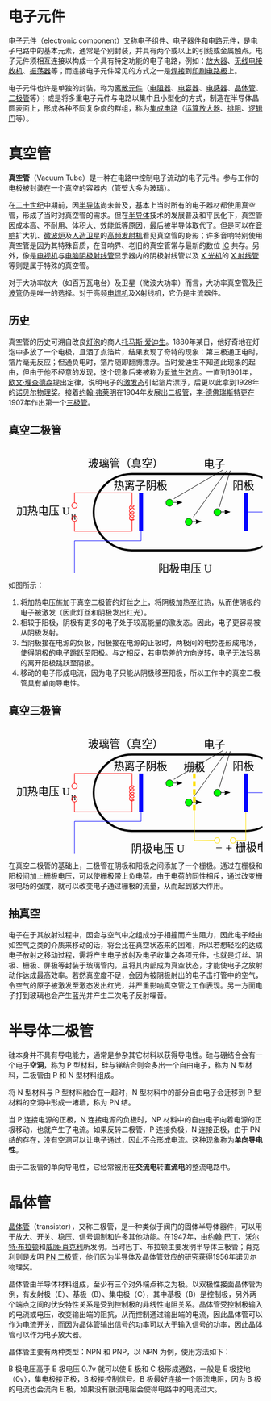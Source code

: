 # 电子元件

[电子元件](https://zh.wikipedia.org/zh-cn/%E9%9B%BB%E5%AD%90%E5%85%83%E4%BB%B6)（electronic component）又称电子组件、电子器件和电路元件，是电子电路中的基本元素，通常是个别封装，并具有两个或以上的引线或金属触点。电子元件须相互连接以构成一个具有特定功能的电子电路，例如：[放大器](https://zh.wikipedia.org/wiki/放大器)、[无线电接收机](https://zh.wikipedia.org/wiki/无线电接收机)、[振荡器](https://zh.wikipedia.org/wiki/振盪器)等；而连接电子元件常见的方式之一是[焊接](https://zh.wikipedia.org/wiki/焊接)到[印刷电路板](https://zh.wikipedia.org/wiki/印刷電路板)上。

电子元件也许是单独的封装，称为[离散元件](https://zh.wikipedia.org/wiki/離散元件)（[电阻器](https://zh.wikipedia.org/wiki/電阻器)、[电容器](https://zh.wikipedia.org/wiki/電容器)、[电感器](https://zh.wikipedia.org/wiki/電感器)、[晶体管](https://zh.wikipedia.org/wiki/晶體管)、[二极管](https://zh.wikipedia.org/wiki/二極管)等）；或是将多重电子元件与电路以集中且小型化的方式，制造在半导体晶圆表面上，形成各种不同复杂度的群组，称为[集成电路](https://zh.wikipedia.org/wiki/積體電路)（[运算放大器](https://zh.wikipedia.org/wiki/運算放大器)、[排阻](https://zh.wikipedia.org/w/index.php?title=排阻&action=edit&redlink=1)、[逻辑门](https://zh.wikipedia.org/wiki/邏輯閘)等）。

# 真空管

**真空管**（Vacuum Tube）是一种在电路中控制电子流动的电子元件。参与工作的电极被封装在一个真空的容器内（管壁大多为玻璃）。

在[二十世纪](https://zh.wikipedia.org/wiki/二十世紀)中期前，因[半导体](https://zh.wikipedia.org/wiki/半導體)尚未普及，基本上当时所有的电子器材都使用真空管，形成了当时对真空管的需求。但在[半导体](https://zh.wikipedia.org/wiki/半導體)技术的发展普及和平民化下，真空管因成本高、不耐用、体积大、效能低等原因，最后被半导体取代了。但是可以在[音响](https://zh.wikipedia.org/wiki/音響)扩大机、[微波炉](https://zh.wikipedia.org/wiki/微波爐)及[人造卫星](https://zh.wikipedia.org/wiki/人造衛星)的[高频发射机](https://zh.wikipedia.org/wiki/发送器)看见真空管的身影；许多音响特别使用真空管是因为其特殊音质，在音响界、老旧的真空管常与最新的数位 [IC](https://zh.wikipedia.org/wiki/集成电路) 共存。另外，像是[电视机](https://zh.wikipedia.org/wiki/電視機)与[电脑](https://zh.wikipedia.org/wiki/電腦)[阴极射线管](https://zh.wikipedia.org/wiki/陰極射線管)显示器内的阴极射线管以及 [X 光机](https://zh.wikipedia.org/wiki/X光机)的 [X 射线管](https://zh.wikipedia.org/wiki/X射线管)等则是属于特殊的真空管。

对于大功率放大（如百万瓦电台）及卫星（微波大功率）而言，大功率真空管及[行波管](https://zh.wikipedia.org/wiki/行波管)仍是唯一的选择。对于高频[电焊机](https://zh.wikipedia.org/wiki/焊接)及X射线机，它仍是主流器件。

## 历史

真空管的历史可溯自改良[灯泡](https://zh.wikipedia.org/wiki/燈泡)的商人[托马斯·爱迪生](https://zh.wikipedia.org/wiki/湯瑪斯·愛迪生)。1880年某日，他好奇地在灯泡中多放了一个电极，且洒了点箔片，结果发现了奇特的现象：第三极通正电时，箔片毫无反应；但通负电时，箔片随即翻腾漂浮。当时爱迪生不知道此现象的起由，但由于他不经意的发现，这个现象后来被称为[爱迪生效应](https://zh.wikipedia.org/wiki/爱迪生效应)。一直到1901年，[欧文·理查德森](https://zh.wikipedia.org/wiki/欧文·理查森)提出定律，说明电子的[激发态](https://zh.wikipedia.org/wiki/激發態)引起箔片漂浮，后更以此拿到1928年的[诺贝尔物理奖](https://zh.wikipedia.org/wiki/諾貝爾物理獎)。接着[约翰·弗莱明](https://zh.wikipedia.org/wiki/約翰·弗萊明)在1904年发展出[二极管](https://zh.wikipedia.org/wiki/二極管)，[李·德佛瑞斯特](https://zh.wikipedia.org/wiki/李·德佛瑞斯特)更在1907年作出第一个[三极管](https://zh.wikipedia.org/wiki/三极管_(真空管))。

## 真空二极管

<svg
   version="1.0"
   width="754"
   height="376"
   id="svg2"
   sodipodi:version="0.32"
   inkscape:version="1.2 (dc2aeda, 2022-05-15)"
   sodipodi:docname="Vacuum_tubes.svg"
   inkscape:output_extension="org.inkscape.output.svg.inkscape"
   sodipodi:modified="true"
   xmlns:inkscape="http://www.inkscape.org/namespaces/inkscape"
   xmlns:sodipodi="http://sodipodi.sourceforge.net/DTD/sodipodi-0.dtd"
   xmlns="http://www.w3.org/2000/svg"
   xmlns:svg="http://www.w3.org/2000/svg"
   xmlns:rdf="http://www.w3.org/1999/02/22-rdf-syntax-ns#"
   xmlns:cc="http://creativecommons.org/ns#"
   xmlns:dc="http://purl.org/dc/elements/1.1/">
  <metadata
     id="metadata67">
    <rdf:RDF>
      <cc:Work
         rdf:about="">
        <dc:format>image/svg+xml</dc:format>
        <dc:type
           rdf:resource="http://purl.org/dc/dcmitype/StillImage" />
      </cc:Work>
    </rdf:RDF>
  </metadata>
  <sodipodi:namedview
     inkscape:window-height="900"
     inkscape:window-width="1440"
     inkscape:pageshadow="2"
     inkscape:pageopacity="0.0"
     guidetolerance="10.0"
     gridtolerance="10.0"
     objecttolerance="10.0"
     borderopacity="1.0"
     bordercolor="#666666"
     pagecolor="#ffffff"
     id="base"
     showgrid="true"
     inkscape:grid-points="true"
     inkscape:zoom="0.85589184"
     inkscape:cx="481.95342"
     inkscape:cy="314.29205"
     inkscape:window-x="0"
     inkscape:window-y="0"
     inkscape:current-layer="svg2"
     inkscape:showpageshadow="2"
     inkscape:pagecheckerboard="0"
     inkscape:deskcolor="#d1d1d1"
     inkscape:window-maximized="0">
    <inkscape:grid
       id="GridFromPre046Settings"
       type="xygrid"
       originx="0"
       originy="0"
       spacingx="1"
       spacingy="1"
       color="#3f3fff"
       empcolor="#3f3fff"
       opacity="0.15"
       empopacity="0.38"
       empspacing="5" />
  </sodipodi:namedview>
  <defs
     id="defs4" />
  <text
     x="157.66061"
     y="41.722656"
     id="text_Glasroehre"
     xml:space="preserve"
     style="font-size:21.3333px;line-height:0%"><tspan
       x="157.66061"
       y="41.722656"
       id="tspan4650"
       style="font-size:21.3333px">玻璃管（真空）</tspan></text>
  <text
     x="387.35352"
     y="43.222656"
     id="text_Elektronen"
     xml:space="preserve"
     style="font-size:21.3333px;line-height:0%"><tspan
       x="387.35352"
       y="43.222656"
       id="tspan4167"
       style="font-size:21.3333px">电子</tspan></text>
  <text
     x="208.51466"
     y="86.000031"
     id="text_Glühkathode"
     xml:space="preserve"
     style="font-size:21.3333px;line-height:0%"><tspan
       x="208.51466"
       y="86.000031"
       id="tspan4179"
       style="font-size:21.3333px">热离子阴极</tspan></text>
  <text
     x="444.84375"
     y="85.726593"
     id="text_Anode"
     xml:space="preserve"
     style="font-size:21.3333px;line-height:0%"><tspan
       x="444.84375"
       y="85.726593"
       id="tspan4173"
       style="font-size:21.3333px">阳极</tspan></text>
  <text
     x="72.34375"
     y="118.01981"
     style="font-style:normal;font-variant:normal;font-weight:normal;font-stretch:normal;font-size:21.3333px;line-height:0%;font-family:'Times New Roman';text-align:center;writing-mode:lr-tb;text-anchor:middle"
     id="text_Heizspannung"
     xml:space="preserve"><tspan
       x="74.84375"
       y="136.01981"
       style="font-weight:normal;font-size:21.3333px"
       id="tspan4687"
       dy="0 0 0 0 0 0 7.001956">加热电压 U<tspan
   dx="2.0864003"
   dy="1.9801891"
   style="font-style:normal;font-variant:normal;font-weight:normal;font-stretch:normal;font-size:65%;line-height:90%;font-family:'Times New Roman';text-align:center;writing-mode:lr-tb;baseline-shift:sub;text-anchor:middle"
   id="tspan4691">H</tspan></tspan></text>
  <text
     x="675"
     y="181.00003"
     style="font-style:normal;font-variant:normal;font-weight:normal;font-stretch:normal;font-size:21.3333px;line-height:0%;font-family:'Times New Roman';text-align:center;writing-mode:lr-tb;text-anchor:middle"
     id="text_Anodenstromst."
     xml:space="preserve"><tspan
       x="675"
       y="181.00003"
       id="tspan4191"
       style="font-size:21.3333px">阳极电流 I<tspan
   style="font-size:65%;baseline-shift:sub"
   id="tspan591">A</tspan></tspan></text>
  <text
     x="355.39844"
     y="249.88675"
     style="font-style:normal;font-variant:normal;font-weight:normal;font-stretch:normal;font-size:21.3333px;line-height:0%;font-family:'Times New Roman';text-align:center;writing-mode:lr-tb;text-anchor:middle"
     id="text_Anodensp."
     xml:space="preserve"><tspan
       x="355.39844"
       y="249.88675"
       dy="0 0 0 0 0 0"
       id="tspan4205"
       style="font-size:21.3333px">阳极电压 U<tspan
   dy="3.5355334"
   style="font-style:normal;font-variant:normal;font-weight:normal;font-stretch:normal;font-size:65%;line-height:90%;font-family:'Times New Roman';text-align:center;writing-mode:lr-tb;baseline-shift:sub;text-anchor:middle"
   id="tspan4207">A</tspan></tspan></text>
  <text
     x="338.56641"
     y="290.00003"
     id="text_+-"
     xml:space="preserve"
     style="line-height:0%"><tspan
       x="338.56641"
       y="290.00003"
       style="font-size:20px;font-family:'Times New Roman'"
       id="tspan2225"><tspan
         x="338.56641"
         y="290.00003"
         style="font-size:20px;font-family:'Times New Roman'"
         id="tspan2227"><tspan
           style="font-size:28px"
           id="tspan2233"><tspan
             style="font-size:24px"
             id="tspan2235">−  + </tspan></tspan></tspan></tspan></text>
  <rect
     width="377.48804"
     height="151.48802"
     rx="75.987877"
     ry="75.436028"
     x="168.97026"
     y="55.398834"
     style="fill:none;fill-opacity:1;fill-rule:nonzero;stroke:#000000;stroke-width:4;stroke-linecap:round;stroke-linejoin:round;stroke-miterlimit:4;stroke-dasharray:none;stroke-opacity:1"
     id="rect_Gehaeuse" />
  <path
     d="M 131,113 L 131,93 L 245,93 L 245,117 C 240,122 249,122 249,119 C 249,116 240,118 240,122 C 240,127 249,129 249,125 C 249,121 240,124 240,129 C 240,134 249,136 249,132 C 249,128 240,131 240,136 C 240,141 249,143 249,139 C 249,135 240,137 240,143 C 240,149 249,147.5 249,146 C 249,144.5 245,145 245,146 L 245,169 L 131,169 L 131,150"
     style="opacity:1;fill:none;fill-opacity:1;fill-rule:evenodd;stroke:#ff0101;stroke-width:1.20000005;stroke-linecap:butt;stroke-linejoin:miter;stroke-miterlimit:4;stroke-dasharray:none;stroke-opacity:1"
     id="path_Heizspirale" />
  <path
     d="M 136.39322,118 C 136.39322,120.9786 133.97859,123.39323 131,123.39323 C 128.0214,123.39323 125.60677,120.9786 125.60677,118 C 125.60677,115.0214 128.0214,112.60677 131,112.60677 C 133.97859,112.60677 136.39322,115.0214 136.39322,118 z "
     style="fill:none;fill-opacity:1;fill-rule:nonzero;stroke:#ff0000;stroke-width:1.21354818;stroke-linecap:butt;stroke-linejoin:round;stroke-miterlimit:4;stroke-dasharray:none;stroke-opacity:1"
     id="path_Kreis1_Heizspirale" />
  <path
     d="M 136.39322,144 C 136.39322,146.9786 133.97859,149.39323 131,149.39323 C 128.0214,149.39323 125.60677,146.9786 125.60677,144 C 125.60677,141.0214 128.0214,138.60677 131,138.60677 C 133.97859,138.60677 136.39322,141.0214 136.39322,144 z "
     style="fill:none;fill-opacity:1;fill-rule:nonzero;stroke:#ff0000;stroke-width:1.21354818;stroke-linecap:butt;stroke-linejoin:round;stroke-miterlimit:4;stroke-dasharray:none;stroke-opacity:1"
     id="path_Kreis2_Heizspirale" />
  <rect
     width="8.0000057"
     height="75.999969"
     x="259"
     y="93.000031"
     style="fill:#0000ff;fill-opacity:1;fill-rule:nonzero;stroke:none;stroke-width:1.56098151;stroke-linecap:butt;stroke-linejoin:round;stroke-miterlimit:4;stroke-dasharray:none;stroke-opacity:1"
     id="rect_Kathode" />
  <path
     d="M 263,169 L 263,188 L 131,188 L 131,263 L 339,263"
     style="fill:none;fill-rule:evenodd;stroke:#0000ff;stroke-width:1px;stroke-linecap:butt;stroke-linejoin:miter;marker-start:none;marker-mid:none;stroke-opacity:1"
     id="path_Kabel1" />
  <path
     d="M 344.99999,257.60673 C 347.97859,257.60673 350.39322,260.02137 350.39322,262.99995 C 350.39322,265.97855 347.97859,268.39319 344.99999,268.39319 C 342.02139,268.39319 339.60676,265.97855 339.60676,262.99995 C 339.60676,260.02137 342.02139,257.60673 344.99999,257.60673 z "
     style="fill:none;fill-opacity:1;fill-rule:nonzero;stroke:#0000ff;stroke-width:1.21354818;stroke-linecap:butt;stroke-linejoin:round;stroke-miterlimit:4;stroke-dasharray:none;stroke-opacity:1"
     id="path_Kreis1_Kabel" />
  <path
     d="M 371,257.60673 C 373.9786,257.60673 376.39323,260.02137 376.39323,262.99995 C 376.39323,265.97855 373.9786,268.39319 371,268.39319 C 368.0214,268.39319 365.60677,265.97855 365.60677,262.99995 C 365.60677,260.02137 368.0214,257.60673 371,257.60673 z "
     style="fill:none;fill-opacity:1;fill-rule:nonzero;stroke:#0000ff;stroke-width:1.21354818;stroke-linecap:butt;stroke-linejoin:round;stroke-miterlimit:4;stroke-dasharray:none;stroke-opacity:1"
     id="path_Kreis2_Kabel" />
  <path
     d="M 377,263 L 585,263 L 585,131 L 475,131"
     style="fill:none;fill-rule:evenodd;stroke:#0000ff;stroke-width:1px;stroke-linecap:butt;stroke-linejoin:miter;stroke-opacity:1"
     id="path_Kabel2" />
  <path
     d="M 301,263 L 301,329 L 414,329 L 414,263"
     style="fill:none;fill-rule:evenodd;stroke:#0000ff;stroke-width:1px;stroke-linecap:butt;stroke-linejoin:miter;stroke-opacity:1"
     id="path_Anodenspannung" />
  <path
     d="M 301,259 C 303.20914,259 305,260.79086 305,263 C 305,265.20914 303.20914,267 301,267 C 298.79086,267 296.99999,265.20914 296.99999,263 C 296.99999,260.79086 298.79086,259 301,259 z "
     style="fill:#0000ff;fill-opacity:1;fill-rule:nonzero;stroke:none;stroke-width:1.29999995;stroke-linecap:butt;stroke-linejoin:round;stroke-miterlimit:4;stroke-dasharray:none;stroke-opacity:1"
     id="path_Verbindung1" />
  <path
     d="M 414.00001,259 C 416.20915,259 418.00001,260.79086 418.00001,263 C 418.00001,265.20914 416.20915,267 414.00001,267 C 411.79087,267 410,265.20914 410,263 C 410,260.79086 411.79087,259 414.00001,259 z "
     style="fill:#0000ff;fill-opacity:1;fill-rule:nonzero;stroke:none;stroke-width:1.29999995;stroke-linecap:butt;stroke-linejoin:round;stroke-miterlimit:4;stroke-dasharray:none;stroke-opacity:1"
     id="path_Verbindung2" />
  <g
     transform="translate(22.714285,-427.21933)"
     id="Gruppe_Voltometer">
    <path
       d="M 137.9866,118.29962 C 137.9866,121.49041 135.39995,124.07706 132.20917,124.07706 C 129.01838,124.07706 126.43173,121.49041 126.43173,118.29962 C 126.43173,115.10883 129.01838,112.52218 132.20917,112.52218 C 135.39995,112.52218 137.9866,115.10883 137.9866,118.29962 z "
       transform="matrix(0,-4.8289843,4.8289844,0,-236.48131,1395.5029)"
       style="fill:#ffffff;fill-opacity:1;fill-rule:nonzero;stroke:#0000ff;stroke-width:0.24885854;stroke-linecap:butt;stroke-linejoin:round;stroke-miterlimit:4;stroke-dasharray:none;stroke-opacity:1"
       id="path_Kreis1" />
    <path
       d="M 320.28571,772.21933 L 349.28571,742.21933"
       style="fill:none;fill-rule:evenodd;stroke:#0000ff;stroke-width:1px;stroke-linecap:butt;stroke-linejoin:miter;marker-end:none;stroke-opacity:1"
       id="path_Pfeil1" />
    <path
       d="M 338.28571,746.77393 L 350.28571,741.2197 L 345.04125,753.21933 C 345.04125,753.21933 344.31373,750.55067 342.62484,748.93932 C 340.93595,747.32796 338.28571,746.77393 338.28571,746.77393 z "
       style="opacity:1;fill:#0000ff"
       id="path_Pfeilspitze1"
       sodipodi:nodetypes="cccsc" />
  </g>
  <g
     transform="translate(22.714285,-427.21933)"
     id="Gruppe_Ampermeter">
    <path
       d="M 137.9866,118.29962 C 137.9866,121.49041 135.39995,124.07706 132.20917,124.07706 C 129.01838,124.07706 126.43173,121.49041 126.43173,118.29962 C 126.43173,115.10883 129.01838,112.52218 132.20917,112.52218 C 135.39995,112.52218 137.9866,115.10883 137.9866,118.29962 z "
       transform="matrix(0,-4.8289843,4.8289844,0,-9.4813117,1263.1553)"
       style="fill:#ffffff;fill-opacity:1;fill-rule:nonzero;stroke:#0000ff;stroke-width:0.24885854;stroke-linecap:butt;stroke-linejoin:round;stroke-miterlimit:4;stroke-dasharray:none;stroke-opacity:1"
       id="path9242" />
    <path
       d="M 547.28571,639.87175 L 576.28571,609.87175"
       style="fill:none;fill-rule:evenodd;stroke:#0000ff;stroke-width:1px;stroke-linecap:butt;stroke-linejoin:miter;marker-end:none;stroke-opacity:1"
       id="path_Pfeil2" />
    <path
       d="M 565.28571,614.42635 L 577.28571,608.87212 L 572.04125,620.87175 C 572.04125,620.87175 571.31373,618.20309 569.62484,616.59174 C 567.93595,614.98038 565.28571,614.42635 565.28571,614.42635 z "
       style="fill:#0000ff"
       id="path_Pfeilspitze"
       sodipodi:nodetypes="cccsc" />
  </g>
  <rect
     width="8.0000057"
     height="75.999969"
     x="467"
     y="93.000031"
     style="fill:#0000ff;fill-opacity:1;fill-rule:nonzero;stroke:none;stroke-width:1.56098151;stroke-linecap:butt;stroke-linejoin:round;stroke-miterlimit:4;stroke-dasharray:none;stroke-opacity:1"
     id="rect_Anode" />
  <path
     d="M 425.5015,47.548901 L 328.09755,104.64777"
     style="fill:none;fill-rule:evenodd;stroke:#000000;stroke-width:1px;stroke-linecap:butt;stroke-linejoin:miter;stroke-opacity:1;display:inline"
     id="path_Bezeichnung_Elektron1" />
  <path
     d="M 433.00817,49.00421 L 366.85433,140.5"
     style="fill:none;fill-rule:evenodd;stroke:#000000;stroke-width:1px;stroke-linecap:butt;stroke-linejoin:miter;stroke-opacity:1;display:inline"
     id="path_Bezeichnung_Elektron2" />
  <path
     d="M 440,48.82062 L 418.16382,121"
     style="fill:none;fill-rule:evenodd;stroke:#000000;stroke-width:1px;stroke-linecap:butt;stroke-linejoin:miter;stroke-opacity:1;display:inline"
     id="path_Bezeichnung_Elektron3" />
  <g
     id="Gruppe_Elektron1">
    <g
       id="g4188">
      <path
         d="M 326.5362,112.5 C 326.53877,115.0155 325.19824,117.34103 323.02018,118.59953 C 320.84212,119.85802 318.15789,119.85802 315.97983,118.59953 C 313.80176,117.34103 312.46124,115.0155 312.46381,112.5 C 312.46124,109.9845 313.80176,107.65898 315.97983,106.40048 C 318.15789,105.14199 320.84212,105.14199 323.02018,106.40048 C 325.19824,107.65898 326.53877,109.9845 326.5362,112.5 z "
         style="fill:#00ff00;fill-opacity:1;fill-rule:nonzero;stroke:#000000;stroke-width:0.92761379;stroke-linecap:round;stroke-linejoin:round;stroke-miterlimit:4;stroke-dasharray:none;stroke-opacity:1"
         id="path_Kreis_Elektron1" />
      <path
         sodipodi:nodetypes="cc"
         d="M 326.1,112 L 344.1,112"
         style="fill:none;fill-rule:evenodd;stroke:#000000;stroke-width:1;stroke-linecap:butt;stroke-linejoin:miter;marker-start:none;marker-mid:none;marker-end:none;stroke-miterlimit:4;stroke-dasharray:none;stroke-opacity:1"
         id="path_Pfeil_Elektron1" />
      <path
         d="M 332.95,107.41552 L 345.36272,111.97337 L 333.16932,116.75 C 333.16932,116.75 334.5419,114.34854 334.48706,112.01491 C 334.43226,109.68129 332.95,107.41552 332.95,107.41552 z "
         style="opacity:1;fill:#000000;fill-opacity:1"
         id="path2219"
         sodipodi:nodetypes="cccsc" />
    </g>
  </g>
  <g
     id="Gruppe_Elektron2"
     transform="translate(38.000001,37.99279)">
    <path
       d="M 326.5362,112.5 C 326.53877,115.0155 325.19824,117.34103 323.02018,118.59953 C 320.84212,119.85802 318.15789,119.85802 315.97983,118.59953 C 313.80176,117.34103 312.46124,115.0155 312.46381,112.5 C 312.46124,109.9845 313.80176,107.65898 315.97983,106.40048 C 318.15789,105.14199 320.84212,105.14199 323.02018,106.40048 C 325.19824,107.65898 326.53877,109.9845 326.5362,112.5 z "
       style="fill:#00ff00;fill-opacity:1;fill-rule:nonzero;stroke:#000000;stroke-width:0.92761379;stroke-linecap:round;stroke-linejoin:round;stroke-miterlimit:4;stroke-dasharray:none;stroke-opacity:1"
       id="path4203" />
    <path
       sodipodi:nodetypes="cc"
       d="M 326.1,112 L 344.1,112"
       style="fill:none;fill-rule:evenodd;stroke:#000000;stroke-width:1;stroke-linecap:butt;stroke-linejoin:miter;marker-start:none;marker-mid:none;marker-end:none;stroke-miterlimit:4;stroke-dasharray:none;stroke-opacity:1"
       id="path4205" />
    <path
       d="M 332.95,107.41552 L 345.36272,111.97337 L 333.16932,116.75 C 333.16932,116.75 334.5419,114.34854 334.48706,112.01491 C 334.43226,109.68129 332.95,107.41552 332.95,107.41552 z "
       style="opacity:1;fill:#000000;fill-opacity:1"
       id="path4207"
       sodipodi:nodetypes="cccsc" />
  </g>
  <g
     id="Gruppe_Elektron3"
     transform="translate(95.03728,18.79952)">
    <path
       d="M 326.5362,112.5 C 326.53877,115.0155 325.19824,117.34103 323.02018,118.59953 C 320.84212,119.85802 318.15789,119.85802 315.97983,118.59953 C 313.80176,117.34103 312.46124,115.0155 312.46381,112.5 C 312.46124,109.9845 313.80176,107.65898 315.97983,106.40048 C 318.15789,105.14199 320.84212,105.14199 323.02018,106.40048 C 325.19824,107.65898 326.53877,109.9845 326.5362,112.5 z "
       style="fill:#00ff00;fill-opacity:1;fill-rule:nonzero;stroke:#000000;stroke-width:0.92761379;stroke-linecap:round;stroke-linejoin:round;stroke-miterlimit:4;stroke-dasharray:none;stroke-opacity:1"
       id="path4211" />
    <path
       sodipodi:nodetypes="cc"
       d="M 326.1,112 L 344.1,112"
       style="fill:none;fill-rule:evenodd;stroke:#000000;stroke-width:1;stroke-linecap:butt;stroke-linejoin:miter;marker-start:none;marker-mid:none;marker-end:none;stroke-miterlimit:4;stroke-dasharray:none;stroke-opacity:1"
       id="path4213" />
    <path
       d="M 332.95,107.41552 L 345.36272,111.97337 L 333.16932,116.75 C 333.16932,116.75 334.5419,114.34854 334.48706,112.01491 C 334.43226,109.68129 332.95,107.41552 332.95,107.41552 z "
       style="opacity:1;fill:#000000;fill-opacity:1"
       id="path4215"
       sodipodi:nodetypes="cccsc" />
  </g>
</svg>

如图所示：

1. 将加热电压施加于真空二极管的灯丝之上，将阴极加热至红热，从而使阴极的电子被激发（因此灯丝和阴极发出红光）。
2. 相较于阳极，阴极有更多的电子处于较高能量的激发态。因此，电子更容易被从阴极发射。
3. 当阴极接在电源的负极，阳极接在电源的正极时，两极间的电势差形成电场，使得阴极的电子跳跃至阳极。与之相反，若电势差的方向逆转，电子无法轻易的离开阳极跳跃至阴极。
4. 移动的电子形成电流，因为电子只能从阴极移至阳极，所以工作中的真空二极管具有单向导电性。

## 真空三极管

<svg
   version="1.0"
   width="754"
   height="376"
   id="svg2"
   sodipodi:version="0.32"
   inkscape:version="1.2 (dc2aeda, 2022-05-15)"
   sodipodi:docname="Vacuum_triode_zh.svg"
   inkscape:output_extension="org.inkscape.output.svg.inkscape"
   sodipodi:modified="true"
   xmlns:inkscape="http://www.inkscape.org/namespaces/inkscape"
   xmlns:sodipodi="http://sodipodi.sourceforge.net/DTD/sodipodi-0.dtd"
   xmlns="http://www.w3.org/2000/svg"
   xmlns:svg="http://www.w3.org/2000/svg"
   xmlns:rdf="http://www.w3.org/1999/02/22-rdf-syntax-ns#"
   xmlns:cc="http://creativecommons.org/ns#"
   xmlns:dc="http://purl.org/dc/elements/1.1/">
  <metadata
     id="metadata67">
    <rdf:RDF>
      <cc:Work
         rdf:about="">
        <dc:format>image/svg+xml</dc:format>
        <dc:type
           rdf:resource="http://purl.org/dc/dcmitype/StillImage" />
      </cc:Work>
    </rdf:RDF>
  </metadata>
  <sodipodi:namedview
     inkscape:window-height="748"
     inkscape:window-width="1440"
     inkscape:pageshadow="2"
     inkscape:pageopacity="0.0"
     guidetolerance="10.0"
     gridtolerance="10.0"
     objecttolerance="10.0"
     borderopacity="1.0"
     bordercolor="#666666"
     pagecolor="#ffffff"
     id="base"
     showgrid="true"
     inkscape:grid-points="true"
     inkscape:zoom="0.84467052"
     inkscape:cx="379.43789"
     inkscape:cy="137.33165"
     inkscape:window-x="0"
     inkscape:window-y="25"
     inkscape:current-layer="svg2"
     inkscape:showpageshadow="2"
     inkscape:pagecheckerboard="0"
     inkscape:deskcolor="#d1d1d1"
     inkscape:window-maximized="0">
    <inkscape:grid
       id="GridFromPre046Settings"
       type="xygrid"
       originx="0"
       originy="0"
       spacingx="1"
       spacingy="1"
       color="#3f3fff"
       empcolor="#3f3fff"
       opacity="0.15"
       empopacity="0.38"
       empspacing="5" />
  </sodipodi:namedview>
  <defs
     id="defs4" />
  <text
     x="157.66061"
     y="41.722656"
     id="text_Glasroehre"
     xml:space="preserve"
     style="font-size:21.3333px;line-height:0%"><tspan
       x="157.66061"
       y="41.722656"
       id="tspan4650"
       style="font-size:21.3333px">玻璃管（真空）</tspan></text>
  <text
     x="387.35352"
     y="43.222656"
     id="text_Elektronen"
     xml:space="preserve"
     style="font-size:21.3333px;line-height:0%"><tspan
       x="387.35352"
       y="43.222656"
       id="tspan4167"
       style="font-size:21.3333px">电子</tspan></text>
  <text
     x="208.51466"
     y="86.000031"
     id="text_Glühkathode"
     xml:space="preserve"
     style="font-size:21.3333px;line-height:0%"><tspan
       x="208.51466"
       y="86.000031"
       id="tspan4179"
       style="font-size:21.3333px">热离子阴极</tspan></text>
  <text
     x="444.84375"
     y="85.726593"
     id="text_Anode"
     xml:space="preserve"
     style="font-size:21.3333px;line-height:0%"><tspan
       x="444.84375"
       y="85.726593"
       id="tspan4173"
       style="font-size:21.3333px">阳极</tspan></text>
  <text
     x="72.34375"
     y="118.01981"
     style="font-style:normal;font-variant:normal;font-weight:normal;font-stretch:normal;font-size:21.3333px;line-height:0%;font-family:'Times New Roman';text-align:center;writing-mode:lr-tb;text-anchor:middle"
     id="text_Heizspannung"
     xml:space="preserve"><tspan
       x="74.84375"
       y="136.01981"
       style="font-weight:normal;font-size:21.3333px"
       id="tspan4687"
       dy="0 0 0 0 0 0 7.001956">加热电压 U<tspan
   dx="2.0864003"
   dy="1.9801891"
   style="font-style:normal;font-variant:normal;font-weight:normal;font-stretch:normal;font-size:65%;line-height:90%;font-family:'Times New Roman';text-align:center;writing-mode:lr-tb;baseline-shift:sub;text-anchor:middle"
   id="tspan4691">H</tspan></tspan></text>
  <text
     x="675"
     y="181.00003"
     style="font-style:normal;font-variant:normal;font-weight:normal;font-stretch:normal;font-size:21.3333px;line-height:0%;font-family:'Times New Roman';text-align:center;writing-mode:lr-tb;text-anchor:middle"
     id="text_Anodenstromst."
     xml:space="preserve"><tspan
       x="675"
       y="181.00003"
       id="tspan4191"
       style="font-size:21.3333px">阳极电流 I<tspan
   style="font-size:65%;baseline-shift:sub"
   id="tspan591">A</tspan></tspan></text>
  <text
     x="301.46954"
     y="249.40091"
     style="font-style:normal;font-variant:normal;font-weight:normal;font-stretch:normal;font-size:21.3333px;line-height:0%;font-family:'Times New Roman';text-align:center;writing-mode:lr-tb;text-anchor:middle"
     id="text_Anodensp."
     xml:space="preserve"><tspan
       x="301.46954"
       y="249.40091"
       dy="0 0 0 0 0 0"
       id="tspan4205"
       style="font-size:21.3333px">阴极电压 U<tspan
   dy="3.5355334"
   style="font-style:normal;font-variant:normal;font-weight:normal;font-stretch:normal;font-size:65%;line-height:90%;font-family:'Times New Roman';text-align:center;writing-mode:lr-tb;baseline-shift:sub;text-anchor:middle"
   id="tspan4207">A</tspan></tspan></text>
  <text
     x="338.56641"
     y="290.00003"
     id="text_+-"
     xml:space="preserve"
     style="line-height:0%"><tspan
       x="338.56641"
       y="290.00003"
       style="font-size:20px;font-family:'Times New Roman'"
       id="tspan2225"><tspan
         x="338.56641"
         y="290.00003"
         style="font-size:20px;font-family:'Times New Roman'"
         id="tspan2227"><tspan
           style="font-size:28px"
           id="tspan2233"><tspan
             style="font-size:24px"
             id="tspan2235">−  + </tspan></tspan></tspan></tspan></text>
  <rect
     width="377.48804"
     height="151.48802"
     rx="75.987877"
     ry="75.436028"
     x="168.97026"
     y="55.398834"
     style="fill:none;fill-opacity:1;fill-rule:nonzero;stroke:#000000;stroke-width:4;stroke-linecap:round;stroke-linejoin:round;stroke-miterlimit:4;stroke-dasharray:none;stroke-opacity:1"
     id="rect_Gehaeuse" />
  <path
     d="M 131,113 L 131,93 L 245,93 L 245,117 C 240,122 249,122 249,119 C 249,116 240,118 240,122 C 240,127 249,129 249,125 C 249,121 240,124 240,129 C 240,134 249,136 249,132 C 249,128 240,131 240,136 C 240,141 249,143 249,139 C 249,135 240,137 240,143 C 240,149 249,147.5 249,146 C 249,144.5 245,145 245,146 L 245,169 L 131,169 L 131,150"
     style="opacity:1;fill:none;fill-opacity:1;fill-rule:evenodd;stroke:#ff0101;stroke-width:1.20000005;stroke-linecap:butt;stroke-linejoin:miter;stroke-miterlimit:4;stroke-dasharray:none;stroke-opacity:1"
     id="path_Heizspirale" />
  <path
     d="M 136.39322,118 C 136.39322,120.9786 133.97859,123.39323 131,123.39323 C 128.0214,123.39323 125.60677,120.9786 125.60677,118 C 125.60677,115.0214 128.0214,112.60677 131,112.60677 C 133.97859,112.60677 136.39322,115.0214 136.39322,118 z "
     style="fill:none;fill-opacity:1;fill-rule:nonzero;stroke:#ff0000;stroke-width:1.21354818;stroke-linecap:butt;stroke-linejoin:round;stroke-miterlimit:4;stroke-dasharray:none;stroke-opacity:1"
     id="path_Kreis1_Heizspirale" />
  <path
     d="M 136.39322,144 C 136.39322,146.9786 133.97859,149.39323 131,149.39323 C 128.0214,149.39323 125.60677,146.9786 125.60677,144 C 125.60677,141.0214 128.0214,138.60677 131,138.60677 C 133.97859,138.60677 136.39322,141.0214 136.39322,144 z "
     style="fill:none;fill-opacity:1;fill-rule:nonzero;stroke:#ff0000;stroke-width:1.21354818;stroke-linecap:butt;stroke-linejoin:round;stroke-miterlimit:4;stroke-dasharray:none;stroke-opacity:1"
     id="path_Kreis2_Heizspirale" />
  <rect
     width="8.0000057"
     height="75.999969"
     x="259"
     y="93.000031"
     style="fill:#0000ff;fill-opacity:1;fill-rule:nonzero;stroke:none;stroke-width:1.56098151;stroke-linecap:butt;stroke-linejoin:round;stroke-miterlimit:4;stroke-dasharray:none;stroke-opacity:1"
     id="rect_Kathode" />
  <path
     d="M 263,169 L 263,188 L 131,188 L 131,263 L 339,263"
     style="fill:none;fill-rule:evenodd;stroke:#0000ff;stroke-width:1px;stroke-linecap:butt;stroke-linejoin:miter;marker-start:none;marker-mid:none;stroke-opacity:1"
     id="path_Kabel1" />
  <path
     d="M 344.99999,257.60673 C 347.97859,257.60673 350.39322,260.02137 350.39322,262.99995 C 350.39322,265.97855 347.97859,268.39319 344.99999,268.39319 C 342.02139,268.39319 339.60676,265.97855 339.60676,262.99995 C 339.60676,260.02137 342.02139,257.60673 344.99999,257.60673 z "
     style="fill:none;fill-opacity:1;fill-rule:nonzero;stroke:#0000ff;stroke-width:1.21354818;stroke-linecap:butt;stroke-linejoin:round;stroke-miterlimit:4;stroke-dasharray:none;stroke-opacity:1"
     id="path_Kreis1_Kabel" />
  <path
     d="M 371,257.60673 C 373.9786,257.60673 376.39323,260.02137 376.39323,262.99995 C 376.39323,265.97855 373.9786,268.39319 371,268.39319 C 368.0214,268.39319 365.60677,265.97855 365.60677,262.99995 C 365.60677,260.02137 368.0214,257.60673 371,257.60673 z "
     style="fill:none;fill-opacity:1;fill-rule:nonzero;stroke:#0000ff;stroke-width:1.21354818;stroke-linecap:butt;stroke-linejoin:round;stroke-miterlimit:4;stroke-dasharray:none;stroke-opacity:1"
     id="path_Kreis2_Kabel" />
  <path
     d="M 377,263 L 585,263 L 585,131 L 475,131"
     style="fill:none;fill-rule:evenodd;stroke:#0000ff;stroke-width:1px;stroke-linecap:butt;stroke-linejoin:miter;stroke-opacity:1"
     id="path_Kabel2" />
  <path
     d="M 301,263 L 301,329 L 414,329 L 414,263"
     style="fill:none;fill-rule:evenodd;stroke:#0000ff;stroke-width:1px;stroke-linecap:butt;stroke-linejoin:miter;stroke-opacity:1"
     id="path_Anodenspannung" />
  <path
     d="M 301,259 C 303.20914,259 305,260.79086 305,263 C 305,265.20914 303.20914,267 301,267 C 298.79086,267 296.99999,265.20914 296.99999,263 C 296.99999,260.79086 298.79086,259 301,259 z "
     style="fill:#0000ff;fill-opacity:1;fill-rule:nonzero;stroke:none;stroke-width:1.29999995;stroke-linecap:butt;stroke-linejoin:round;stroke-miterlimit:4;stroke-dasharray:none;stroke-opacity:1"
     id="path_Verbindung1" />
  <path
     d="M 414.00001,259 C 416.20915,259 418.00001,260.79086 418.00001,263 C 418.00001,265.20914 416.20915,267 414.00001,267 C 411.79087,267 410,265.20914 410,263 C 410,260.79086 411.79087,259 414.00001,259 z "
     style="fill:#0000ff;fill-opacity:1;fill-rule:nonzero;stroke:none;stroke-width:1.29999995;stroke-linecap:butt;stroke-linejoin:round;stroke-miterlimit:4;stroke-dasharray:none;stroke-opacity:1"
     id="path_Verbindung2" />
  <g
     transform="translate(22.714285,-427.21933)"
     id="Gruppe_Voltometer">
    <path
       d="M 137.9866,118.29962 C 137.9866,121.49041 135.39995,124.07706 132.20917,124.07706 C 129.01838,124.07706 126.43173,121.49041 126.43173,118.29962 C 126.43173,115.10883 129.01838,112.52218 132.20917,112.52218 C 135.39995,112.52218 137.9866,115.10883 137.9866,118.29962 z "
       transform="matrix(0,-4.8289843,4.8289844,0,-236.48131,1395.5029)"
       style="fill:#ffffff;fill-opacity:1;fill-rule:nonzero;stroke:#0000ff;stroke-width:0.24885854;stroke-linecap:butt;stroke-linejoin:round;stroke-miterlimit:4;stroke-dasharray:none;stroke-opacity:1"
       id="path_Kreis1" />
    <path
       d="M 320.28571,772.21933 L 349.28571,742.21933"
       style="fill:none;fill-rule:evenodd;stroke:#0000ff;stroke-width:1px;stroke-linecap:butt;stroke-linejoin:miter;marker-end:none;stroke-opacity:1"
       id="path_Pfeil1" />
    <path
       d="M 338.28571,746.77393 L 350.28571,741.2197 L 345.04125,753.21933 C 345.04125,753.21933 344.31373,750.55067 342.62484,748.93932 C 340.93595,747.32796 338.28571,746.77393 338.28571,746.77393 z "
       style="opacity:1;fill:#0000ff"
       id="path_Pfeilspitze1"
       sodipodi:nodetypes="cccsc" />
  </g>
  <g
     transform="translate(22.714285,-427.21933)"
     id="Gruppe_Ampermeter">
    <path
       d="M 137.9866,118.29962 C 137.9866,121.49041 135.39995,124.07706 132.20917,124.07706 C 129.01838,124.07706 126.43173,121.49041 126.43173,118.29962 C 126.43173,115.10883 129.01838,112.52218 132.20917,112.52218 C 135.39995,112.52218 137.9866,115.10883 137.9866,118.29962 z "
       transform="matrix(0,-4.8289843,4.8289844,0,-9.4813117,1263.1553)"
       style="fill:#ffffff;fill-opacity:1;fill-rule:nonzero;stroke:#0000ff;stroke-width:0.24885854;stroke-linecap:butt;stroke-linejoin:round;stroke-miterlimit:4;stroke-dasharray:none;stroke-opacity:1"
       id="path9242" />
    <path
       d="M 547.28571,639.87175 L 576.28571,609.87175"
       style="fill:none;fill-rule:evenodd;stroke:#0000ff;stroke-width:1px;stroke-linecap:butt;stroke-linejoin:miter;marker-end:none;stroke-opacity:1"
       id="path_Pfeil2" />
    <path
       d="M 565.28571,614.42635 L 577.28571,608.87212 L 572.04125,620.87175 C 572.04125,620.87175 571.31373,618.20309 569.62484,616.59174 C 567.93595,614.98038 565.28571,614.42635 565.28571,614.42635 z "
       style="fill:#0000ff"
       id="path_Pfeilspitze"
       sodipodi:nodetypes="cccsc" />
  </g>
  <rect
     width="8.0000057"
     height="75.999969"
     x="467"
     y="93.000031"
     style="fill:#0000ff;fill-opacity:1;fill-rule:nonzero;stroke:none;stroke-width:1.56098151;stroke-linecap:butt;stroke-linejoin:round;stroke-miterlimit:4;stroke-dasharray:none;stroke-opacity:1"
     id="rect_Anode" />
  <path
     d="M 425.5015,47.548901 L 328.09755,104.64777"
     style="fill:none;fill-rule:evenodd;stroke:#000000;stroke-width:1px;stroke-linecap:butt;stroke-linejoin:miter;stroke-opacity:1;display:inline"
     id="path_Bezeichnung_Elektron1" />
  <path
     d="M 433.00817,49.00421 L 366.85433,140.5"
     style="fill:none;fill-rule:evenodd;stroke:#000000;stroke-width:1px;stroke-linecap:butt;stroke-linejoin:miter;stroke-opacity:1;display:inline"
     id="path_Bezeichnung_Elektron2" />
  <path
     d="M 440,48.82062 L 418.16382,121"
     style="fill:none;fill-rule:evenodd;stroke:#000000;stroke-width:1px;stroke-linecap:butt;stroke-linejoin:miter;stroke-opacity:1;display:inline"
     id="path_Bezeichnung_Elektron3" />
  <g
     id="Gruppe_Elektron1">
    <g
       id="g4188">
      <path
         d="M 326.5362,112.5 C 326.53877,115.0155 325.19824,117.34103 323.02018,118.59953 C 320.84212,119.85802 318.15789,119.85802 315.97983,118.59953 C 313.80176,117.34103 312.46124,115.0155 312.46381,112.5 C 312.46124,109.9845 313.80176,107.65898 315.97983,106.40048 C 318.15789,105.14199 320.84212,105.14199 323.02018,106.40048 C 325.19824,107.65898 326.53877,109.9845 326.5362,112.5 z "
         style="fill:#00ff00;fill-opacity:1;fill-rule:nonzero;stroke:#000000;stroke-width:0.92761379;stroke-linecap:round;stroke-linejoin:round;stroke-miterlimit:4;stroke-dasharray:none;stroke-opacity:1"
         id="path_Kreis_Elektron1" />
      <path
         sodipodi:nodetypes="cc"
         d="M 326.1,112 L 344.1,112"
         style="fill:none;fill-rule:evenodd;stroke:#000000;stroke-width:1;stroke-linecap:butt;stroke-linejoin:miter;marker-start:none;marker-mid:none;marker-end:none;stroke-miterlimit:4;stroke-dasharray:none;stroke-opacity:1"
         id="path_Pfeil_Elektron1" />
      <path
         d="M 332.95,107.41552 L 345.36272,111.97337 L 333.16932,116.75 C 333.16932,116.75 334.5419,114.34854 334.48706,112.01491 C 334.43226,109.68129 332.95,107.41552 332.95,107.41552 z "
         style="opacity:1;fill:#000000;fill-opacity:1"
         id="path2219"
         sodipodi:nodetypes="cccsc" />
    </g>
  </g>
  <g
     id="Gruppe_Elektron2"
     transform="translate(38.000001,37.99279)">
    <path
       d="M 326.5362,112.5 C 326.53877,115.0155 325.19824,117.34103 323.02018,118.59953 C 320.84212,119.85802 318.15789,119.85802 315.97983,118.59953 C 313.80176,117.34103 312.46124,115.0155 312.46381,112.5 C 312.46124,109.9845 313.80176,107.65898 315.97983,106.40048 C 318.15789,105.14199 320.84212,105.14199 323.02018,106.40048 C 325.19824,107.65898 326.53877,109.9845 326.5362,112.5 z "
       style="fill:#00ff00;fill-opacity:1;fill-rule:nonzero;stroke:#000000;stroke-width:0.92761379;stroke-linecap:round;stroke-linejoin:round;stroke-miterlimit:4;stroke-dasharray:none;stroke-opacity:1"
       id="path4203" />
    <path
       sodipodi:nodetypes="cc"
       d="M 326.1,112 L 344.1,112"
       style="fill:none;fill-rule:evenodd;stroke:#000000;stroke-width:1;stroke-linecap:butt;stroke-linejoin:miter;marker-start:none;marker-mid:none;marker-end:none;stroke-miterlimit:4;stroke-dasharray:none;stroke-opacity:1"
       id="path4205" />
    <path
       d="M 332.95,107.41552 L 345.36272,111.97337 L 333.16932,116.75 C 333.16932,116.75 334.5419,114.34854 334.48706,112.01491 C 334.43226,109.68129 332.95,107.41552 332.95,107.41552 z "
       style="opacity:1;fill:#000000;fill-opacity:1"
       id="path4207"
       sodipodi:nodetypes="cccsc" />
  </g>
  <g
     id="Gruppe_Elektron3"
     transform="translate(95.03728,18.79952)">
    <path
       d="M 326.5362,112.5 C 326.53877,115.0155 325.19824,117.34103 323.02018,118.59953 C 320.84212,119.85802 318.15789,119.85802 315.97983,118.59953 C 313.80176,117.34103 312.46124,115.0155 312.46381,112.5 C 312.46124,109.9845 313.80176,107.65898 315.97983,106.40048 C 318.15789,105.14199 320.84212,105.14199 323.02018,106.40048 C 325.19824,107.65898 326.53877,109.9845 326.5362,112.5 z "
       style="fill:#00ff00;fill-opacity:1;fill-rule:nonzero;stroke:#000000;stroke-width:0.92761379;stroke-linecap:round;stroke-linejoin:round;stroke-miterlimit:4;stroke-dasharray:none;stroke-opacity:1"
       id="path4211" />
    <path
       sodipodi:nodetypes="cc"
       d="M 326.1,112 L 344.1,112"
       style="fill:none;fill-rule:evenodd;stroke:#000000;stroke-width:1;stroke-linecap:butt;stroke-linejoin:miter;marker-start:none;marker-mid:none;marker-end:none;stroke-miterlimit:4;stroke-dasharray:none;stroke-opacity:1"
       id="path4213" />
    <path
       d="M 332.95,107.41552 L 345.36272,111.97337 L 333.16932,116.75 C 333.16932,116.75 334.5419,114.34854 334.48706,112.01491 C 334.43226,109.68129 332.95,107.41552 332.95,107.41552 z "
       style="opacity:1;fill:#000000;fill-opacity:1"
       id="path4215"
       sodipodi:nodetypes="cccsc" />
  </g>
  <path
     style="fill:none;stroke:#ffe000;stroke-width:5.2;stroke-linecap:butt;stroke-linejoin:miter;stroke-opacity:1;stroke-dasharray:10.39999962, 5.19999981;stroke-dashoffset:0"
     d="M 368.6427,92.953908 V 169.04612"
     id="path1113" />
  <text
     x="347.51251"
     y="87.510887"
     id="text_Glühkathode-7"
     xml:space="preserve"
     style="font-size:21.3333px;line-height:0%"><tspan
       x="347.51251"
       y="87.510887"
       id="tspan4179-0"
       style="font-size:21.3333px">栅极</tspan></text>
  <path
     style="fill:none;stroke:#ffe000;stroke-width:1px;stroke-linecap:butt;stroke-linejoin:miter;stroke-opacity:1"
     d="m 368.757,165.18759 v 60.73073 l 40.32521,-0.48585"
     id="path2759"
     sodipodi:nodetypes="ccc" />
  <path
     style="fill:none;stroke:#ffe000;stroke-width:1px;stroke-linecap:butt;stroke-linejoin:miter;stroke-opacity:1"
     d="m 449.89326,225.43247 h 20.89137 v -56.84396"
     id="path3084" />
  <path
     style="fill:none;fill-opacity:1;fill-rule:nonzero;stroke:#ffe000;stroke-width:1.21355;stroke-linecap:butt;stroke-linejoin:round;stroke-miterlimit:4;stroke-dasharray:none;stroke-opacity:1"
     d="m 414.0631,220.46847 c 2.9786,0 5.39323,2.41464 5.39323,5.39322 0,2.9786 -2.41463,5.39324 -5.39323,5.39324 -2.9786,0 -5.39323,-2.41464 -5.39323,-5.39324 0,-2.97858 2.41463,-5.39322 5.39323,-5.39322 z"
     id="path3544" />
  <path
     style="fill:none;fill-opacity:1;fill-rule:nonzero;stroke:#ffe000;stroke-width:1.21355;stroke-linecap:butt;stroke-linejoin:round;stroke-miterlimit:4;stroke-dasharray:none;stroke-opacity:1"
     d="m 445.52064,220.46847 c 2.9786,0 5.39323,2.41464 5.39323,5.39322 0,2.9786 -2.41463,5.39324 -5.39323,5.39324 -2.9786,0 -5.39323,-2.41464 -5.39323,-5.39324 0,-2.97858 2.41463,-5.39322 5.39323,-5.39322 z"
     id="path_Kreis2_Kabel-3" />
  <text
     x="410.93393"
     y="248.32489"
     id="text_+--1"
     xml:space="preserve"
     style="line-height:0%"><tspan
       x="410.93393"
       y="248.32489"
       style="font-size:20px;font-family:'Times New Roman'"
       id="tspan2225-9"><tspan
         x="410.93393"
         y="248.32489"
         style="font-size:20px;font-family:'Times New Roman'"
         id="tspan2227-2"><tspan
           style="font-size:28px"
           id="tspan2233-4"><tspan
             style="font-size:24px"
             id="tspan2235-5">−  + </tspan></tspan></tspan></tspan></text>
  <text
     x="507.95517"
     y="247.07257"
     style="font-style:normal;font-variant:normal;font-weight:normal;font-stretch:normal;font-size:21.3333px;line-height:0%;font-family:'Times New Roman';text-align:center;writing-mode:lr-tb;text-anchor:middle"
     id="text_Anodensp.-5"
     xml:space="preserve"><tspan
       x="507.95517"
       y="247.07257"
       dy="0 0 0 0"
       id="tspan4205-8"
       style="font-size:21.3333px">栅极电压 U<tspan
   style="font-size:65%;baseline-shift:sub"
   id="tspan3620">G</tspan></tspan></text>
</svg>

在真空二极管的基础上，三极管在阴极和阳极之间添加了一个栅极。通过在栅极和阳极间加上栅极电压，可以使栅极带上负电荷。由于电荷的同性相斥，通过改变栅极电场的强度，就可以改变电子通过栅极的流量，从而起到放大作用。

## 抽真空

电子在于其放射过程中，因会与空气中之组成分子相撞而产生阻力，因此电子经由如空气之类的介质来移动的话，将会比在真空状态来的困难，所以若想轻松的达成电子放射之移动过程，需将产生电子放射及电子收集之各项元件，也就是灯丝、阴极、栅极、屏极等封装于玻璃管内，且将其内部成为真空状态，才能使电子之放射动作达成最高效率。若然真空度不足，会因为被阴极射出的电子击打管中的空气，令空气的原子被激发至激态发出红光，并严重影响真空管之工作表现。另一方面电子打到玻璃也会产生蓝光并产生二次电子反射噪音。

# 半导体二极管

硅本身并不具有导电能力，通常是参杂其它材料以获得导电性。硅与硼结合会有一个电子**空洞**，称为 P 型材料，硅与锑结合则会多出一个自由电子，称为 N 型材料，二极管由 P 和 N 型材料组成。

将 N 型材料与 P 型材料融合在一起时，N 型材料中的部分自由电子会迁移到 P 型材料的空洞中形成一堵墙，称为 PN 结。

当 P 连接电源的正极，N 连接电源的负极时，NP 材料中的自由电子向着电源的正极移动，也就产生了电流。如果反转二极管，P 连接负极，N 连接正极，由于 PN 结的存在，没有空洞可以让电子通过，因此不会形成电流。这种现象称为**单向导电性**。

由于二极管的单向导电性，它经常被用在**交流电**转**直流电**的整流电路中。

# 晶体管

[晶体管](https://zh.wikipedia.org/zh-cn/%E6%99%B6%E4%BD%93%E7%AE%A1)（transistor），又称三极管，是一种类似于阀门的固体半导体器件，可以用于放大、开关、稳压、信号调制和许多其他功能。在1947年，由[约翰·巴丁](https://zh.wikipedia.org/wiki/约翰·巴丁)、[沃尔特·布拉顿](https://zh.wikipedia.org/wiki/沃尔特·布拉顿)和[威廉·肖克利](https://zh.wikipedia.org/wiki/威廉·肖克利)所发明。当时巴丁、布拉顿主要发明半导体三极管；肖克利则是发明 [PN 二极管](https://zh.wikipedia.org/wiki/二極管)，他们因为半导体及晶体管效应的研究获得1956年诺贝尔物理奖。

晶体管由半导体材料组成，至少有三个对外端点称之为极。以双极性接面晶体管为例，有发射极（E）、基极（B）、集电极（C），其中基极（B）是控制极，另外两个端点之间的伏安特性关系是受到控制极的非线性电阻关系。晶体管受控制极输入的电流或电压，改变输出端的阻抗，从而控制通过输出端的电流，因此晶体管可以作为电流开关，而因为晶体管输出信号的功率可以大于输入信号的功率，因此晶体管可以作为电子放大器。

晶体管主要有两种类型：NPN 和 PNP，以 NPN 为例，使用方法如下：

B 极电压高于 E 极电压 0.7v 就可以使 E 极和 C 极形成通路，一般是 E 极接地（0v），集电极接正极，B 极接控制信号。B 极最好连接一个限流电阻，因为 B 极的电流也会流向 E 极，如果没有限流电阻会使得电路中的电流过大。